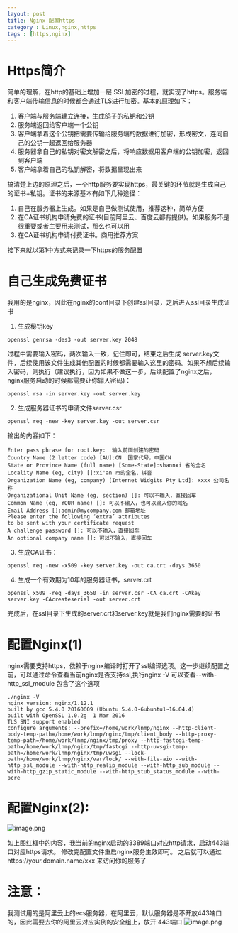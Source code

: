 ```yaml
---
layout: post
title: Nginx 配置https
category : Linux,nginx,https
tags : [https,nginx]
---
```


# Https简介
简单的理解，在http的基础上增加一层 SSL加密的过程，就实现了https。服务端和客户端传输信息的时候都会通过TLS进行加密。基本的原理如下：

1. 客户端与服务端建立连接，生成鸽子的私钥和公钥
2. 服务端返回给客户端一个公钥
3. 客户端拿着这个公钥把需要传输给服务端的数据进行加密，形成密文，连同自己的公钥一起返回给服务器
4. 服务器拿自己的私钥对密文解密之后，将响应数据用客户端的公钥加密，返回到客户端
5. 客户端拿着自己的私钥解密，将数据呈现出来

搞清楚上边的原理之后，一个http服务要实现https，最关键的环节就是生成自己的证书+私钥。证书的来源基本有如下几种途径：
1. 自己在服务器上生成。如果是自己做测试使用，推荐这种，简单方便
2. 在CA证书机构申请免费的证书(目前阿里云、百度云都有提供)。如果服务不是很重要或者主要用来测试，那么也可以用
3. 在CA证书机构申请付费证书。商用推荐方案

接下来就以第1中方式来记录一下https的服务配置

# 自己生成免费证书
我用的是nginx，因此在nginx的conf目录下创建ssl目录，之后进入ssl目录生成证书

1. 生成秘钥key
```
openssl genrsa -des3 -out server.key 2048
```
过程中需要输入密码，两次输入一致，记住即可，结束之后生成 server.key文件，后续使用该文件生成其他配置的时候都需要输入这里的密码。如果不想后续输入密码，则执行（建议执行，因为如果不做这一步，后续配置了nginx之后，nginx服务启动的时候都需要让你输入密码)：
```
openssl rsa -in server.key -out server.key
```
2. 生成服务器证书的申请文件server.csr
```
openssl req -new -key server.key -out server.csr
```
输出的内容如下：
```
Enter pass phrase for root.key:  输入前面创建的密码 
Country Name (2 letter code) [AU]:CN  国家代号，中国CN 
State or Province Name (full name) [Some-State]:shannxi 省的全名 
Locality Name (eg, city) []:xi'an 市的全名，拼音 
Organization Name (eg, company) [Internet Widgits Pty Ltd]: xxxx 公司名称 
Organizational Unit Name (eg, section) []: 可以不输入，直接回车
Common Name (eg, YOUR name) []: 可以不输入，也可以输入你的域名
Email Address []:admin@mycompany.com 邮箱地址
Please enter the following ‘extra’ attributes 
to be sent with your certificate request 
A challenge password []: 可以不输入，直接回车
An optional company name []: 可以不输入，直接回车
```

3. 生成CA证书：
```
openssl req -new -x509 -key server.key -out ca.crt -days 3650
```

4. 生成一个有效期为10年的服务器证书，server.crt
```
openssl x509 -req -days 3650 -in server.csr -CA ca.crt -CAkey server.key -CAcreateserial -out server.crt
```
完成后，在ssl目录下生成的server.crt和server.key就是我们nginx需要的证书

# 配置Nginx(1)
nginx需要支持https，依赖于nginx编译时打开了ssl编译选项。这一步继续配置之前，可以通过命令查看当前nginx是否支持ssl,执行nginx -V 可以查看--with-http_ssl_module 包含了这个选项
```
./nginx -V
nginx version: nginx/1.12.1
built by gcc 5.4.0 20160609 (Ubuntu 5.4.0-6ubuntu1~16.04.4)
built with OpenSSL 1.0.2g  1 Mar 2016
TLS SNI support enabled
configure arguments: --prefix=/home/work/lnmp/nginx --http-client-body-temp-path=/home/work/lnmp/nginx/tmp/client_body --http-proxy-temp-path=/home/work/lnmp/nginx/tmp/proxy --http-fastcgi-temp-path=/home/work/lnmp/nginx/tmp/fastcgi --http-uwsgi-temp-path=/home/work/lnmp/nginx/tmp/uwsgi --lock-path=/home/work/lnmp/nginx/var/lock/ --with-file-aio --with-http_ssl_module --with-http_realip_module --with-http_sub_module --with-http_gzip_static_module --with-http_stub_status_module --with-pcre
```

# 配置Nginx(2):
![image.png](https://upload-images.jianshu.io/upload_images/13183512-efbe051084cc0917.png?imageMogr2/auto-orient/strip%7CimageView2/2/w/1240)

如上图红框中的内容，我当前的nginx启动的3389端口对应http请求，启动443端口对应https请求。
修改完配置文件重启nginx服务生效即可。
之后就可以通过https://your.domain.name/xxx 来访问你的服务了

# 注意：
我测试用的是阿里云上的ecs服务器，在阿里云，默认服务器是不开放443端口的，因此需要去你的阿里云对应实例的安全组上，放开 443端口
![image.png](https://upload-images.jianshu.io/upload_images/13183512-4b3ea5f6e4fdcf13.png?imageMogr2/auto-orient/strip%7CimageView2/2/w/1240)

